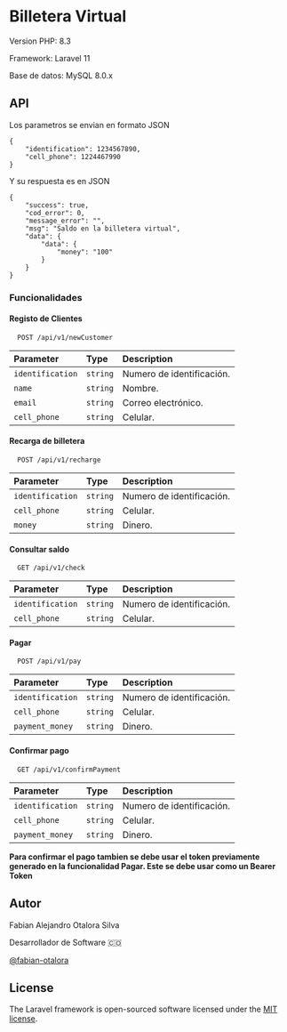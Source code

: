
# Billetera Virtual

Version PHP: 8.3

Framework: Laravel 11

Base de datos: MySQL 8.0.x



## API

Los parametros se envian en formato JSON
```
{
    "identification": 1234567890,
    "cell_phone": 1224467990
}
```
Y su respuesta es en JSON
```
{
    "success": true,
    "cod_error": 0,
    "message_error": "",
    "msg": "Saldo en la billetera virtual",
    "data": {
        "data": {
            "money": "100"
        }
    }
}
```

### Funcionalidades

#### Registo de Clientes

```
  POST /api/v1/newCustomer
```

| Parameter | Type     | Description                |
| :-------- | :------- | :------------------------- |
| `identification` | `string` | Numero de identificación.|
| `name` | `string` | Nombre.|
| `email` | `string` | Correo electrónico.|
| `cell_phone` | `string` | Celular.|

#### Recarga de billetera

```
  POST /api/v1/recharge
```

| Parameter | Type     | Description                |
| :-------- | :------- | :------------------------- |
| `identification` | `string` | Numero de identificación.|
| `cell_phone` | `string` | Celular.|
| `money` | `string` | Dinero.|

#### Consultar saldo

```
  GET /api/v1/check
```

| Parameter | Type     | Description                |
| :-------- | :------- | :------------------------- |
| `identification` | `string` | Numero de identificación.|
| `cell_phone` | `string` | Celular.|

#### Pagar

```
  POST /api/v1/pay
```

| Parameter | Type     | Description                |
| :-------- | :------- | :------------------------- |
| `identification` | `string` | Numero de identificación.|
| `cell_phone` | `string` | Celular.|
| `payment_money` | `string` | Dinero.|

#### Confirmar pago

```
  GET /api/v1/confirmPayment
```

| Parameter | Type     | Description                |
| :-------- | :------- | :------------------------- |
| `identification` | `string` | Numero de identificación.|
| `cell_phone` | `string` | Celular.|
| `payment_money` | `string` | Dinero.|

**Para confirmar el pago tambien se debe usar el token previamente generado en la funcionalidad Pagar. Este se debe usar como un Bearer Token**


## Autor

Fabian Alejandro Otalora Silva

Desarrollador de Software 🇨🇴

[@fabian-otalora](https://www.github.com/fabian-otalora)



## License

The Laravel framework is open-sourced software licensed under the [MIT license](https://opensource.org/licenses/MIT).
